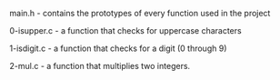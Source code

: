 main.h - contains the prototypes of every function used in the project

0-isupper.c - a function that checks for uppercase characters

1-isdigit.c - a function that checks for a digit (0 through 9)

2-mul.c - a function that multiplies two integers.
